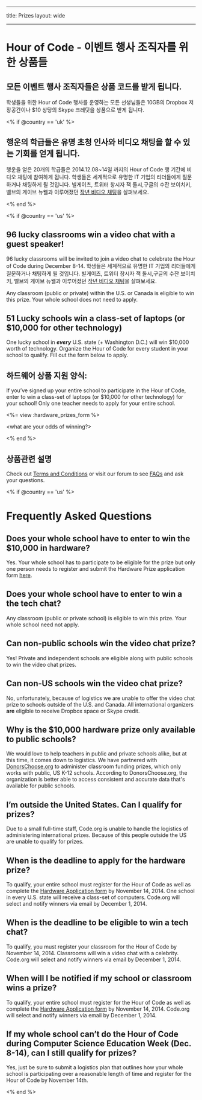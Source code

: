 * * *

title: Prizes layout: wide

* * *

# Hour of Code - 이벤트 행사 조직자를 위한 상품들

## 모든 이벤트 행사 조직자들은 상품 코드를 받게 됩니다.

학생들을 위한 Hour of Code 행사를 운영하는 모든 선생님들은 10GB의 Dropbox 저장공간이나 $10 상당의 Skype 크레딧을 상품으로 받게 됩니다.

<% if @country == 'uk' %>

## 행운의 학급들은 유명 초청 인사와 비디오 채팅을 할 수 있는 기회를 얻게 됩니다.

행운을 얻은 20개의 학급들은 2014.12.08~14일 까지의 Hour of Code 행 기간에 비디오 채팅에 참여하게 됩니다. 학생들은 세계적으로 유명한 IT 기업의 리더들에게 질문하거나 채팅하게 될 것입니다. 빌게이츠, 트위터 창시자 잭 돌시,구글의 수잔 보이치키, 벨브의 게이브 뉴웰과 이루어졌던 [작년 비디오 채팅](http://www.youtube.com/playlist?list=PLzdnOPI1iJNckJ81gRpJe5mR7imAHDl9a)을 살펴보세요.

<% end %>

<% if @country == 'us' %>

## 96 lucky classrooms win a video chat with a guest speaker!

96 lucky classrooms will be invited to join a video chat to celebrate the Hour of Code during December 8-14. 학생들은 세계적으로 유명한 IT 기업의 리더들에게 질문하거나 채팅하게 될 것입니다. 빌게이츠, 트위터 창시자 잭 돌시,구글의 수잔 보이치키, 벨브의 게이브 뉴웰과 이루어졌던 [작년 비디오 채팅](http://www.youtube.com/playlist?list=PLzdnOPI1iJNckJ81gRpJe5mR7imAHDl9a)을 살펴보세요.

Any classroom (public or private) within the U.S. or Canada is eligible to win this prize. Your whole school does not need to apply.

## 51 Lucky schools win a class-set of laptops (or $10,000 for other technology)

One lucky school in ***every*** U.S. state (+ Washington D.C.) will win $10,000 worth of technology. Organize the Hour of Code for every student in your school to qualify. Fill out the form below to apply.

## 하드웨어 상품 지원 양식:

If you’ve signed up your entire school to participate in the Hour of Code, enter to win a class-set of laptops (or $10,000 for other technology) for your school! Only one teacher needs to apply for your entire school.

<%= view :hardware_prizes_form %>

<what are your odds of winning?>

<see a list of all schools signed up for the hour code in your state. one public k-12 school every u.s. state will win class-set laptops.>

<% end %>

## 상품관련 설명

Check out [Terms and Conditions](<%= hoc_uri('/prizes-terms') %>) or visit our forum to see [FAQs](http://support.code.org) and ask your questions.

<% if @country == 'us' %>

# Frequently Asked Questions

## Does your whole school have to enter to win the $10,000 in hardware?

Yes. Your whole school has to participate to be eligible for the prize but only one person needs to register and submit the Hardware Prize application form [here](<%= hoc_uri('/prizes') %>).

## Does your whole school have to enter to win a the tech chat?

Any classroom (public or private school) is eligible to win this prize. Your whole school need not apply.

## Can non-public schools win the video chat prize?

Yes! Private and independent schools are eligible along with public schools to win the video chat prizes.

## Can non-US schools win the video chat prize?

No, unfortunately, because of logistics we are unable to offer the video chat prize to schools outside of the U.S. and Canada. All international organizers **are** eligible to receive Dropbox space or Skype credit.

## Why is the $10,000 hardware prize only available to public schools?

We would love to help teachers in public and private schools alike, but at this time, it comes down to logistics. We have partnered with [DonorsChoose.org](http://donorschoose.org) to administer classroom funding prizes, which only works with public, US K-12 schools. According to DonorsChoose.org, the organization is better able to access consistent and accurate data that's available for public schools.

## I’m outside the United States. Can I qualify for prizes?

Due to a small full-time staff, Code.org is unable to handle the logistics of administering international prizes. Because of this people outside the US are unable to qualify for prizes.

## When is the deadline to apply for the hardware prize?

To qualify, your entire school must register for the Hour of Code as well as complete the [Hardware Application form](<%= hoc_uri('/prizes') %>) by November 14, 2014. One school in every U.S. state will receive a class-set of computers. Code.org will select and notify winners via email by December 1, 2014.

## When is the deadline to be eligible to win a tech chat?

To qualify, you must register your classroom for the Hour of Code by November 14, 2014. Classrooms will win a video chat with a celebrity. Code.org will select and notify winners via email by December 1, 2014.

## When will I be notified if my school or classroom wins a prize?

To qualify, your entire school must register for the Hour of Code as well as complete the [Hardware Application form](<%= hoc_uri('/prizes') %>) by November 14, 2014. Code.org will select and notify winners via email by December 1, 2014.

## If my whole school can’t do the Hour of Code during Computer Science Education Week (Dec. 8-14), can I still qualify for prizes?

Yes, just be sure to submit a logistics plan that outlines how your whole school is participating over a reasonable length of time and register for the Hour of Code by November 14th.

<% end %>